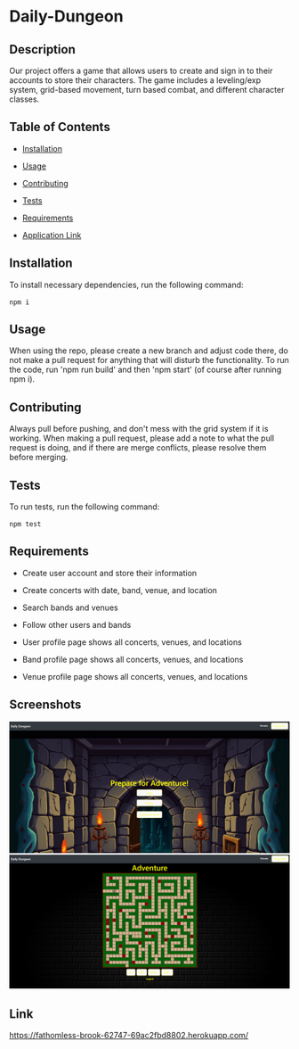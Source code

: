 # Daily-Dungeon


## Description

Our project offers a game that allows users to create and sign in to their accounts to store their characters. The game includes a leveling/exp system, grid-based movement, turn based combat, and different character classes.

## Table of Contents 

* [Installation](#installation)

* [Usage](#usage)

* [Contributing](#contributing)

* [Tests](#tests)

* [Requirements](#Requirements)

* [Application Link](#Link)


## Installation

To install necessary dependencies, run the following command:

```
npm i
```

## Usage

When using the repo, please create a new branch and adjust code there, do not make a pull request for anything that will disturb the functionality. To run the code, run 'npm run build' and then 'npm start' (of course after running npm i).


  
## Contributing

Always pull before pushing, and don't mess with the grid system if it is working. When making a pull request, please add a note to what the pull request is doing, and if there are merge conflicts, please resolve them before merging.

## Tests

To run tests, run the following command:

```
npm test
```

## Requirements
* Create user account and store their information

* Create concerts with date, band, venue, and location

* Search bands and venues

* Follow other users and bands

* User profile page shows all concerts, venues, and locations

* Band profile page shows all concerts, venues, and locations

* Venue profile page shows all concerts, venues, and locations


## Screenshots
![Alt text](image-1.png)
![Alt text](image.png)

## Link
https://fathomless-brook-62747-69ac2fbd8802.herokuapp.com/